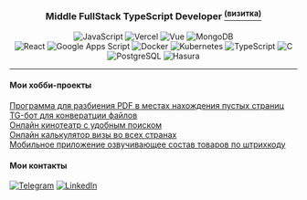 <div align="center">
  <h3>Middle FullStack TypeScript Developer <a href=""><sup>(визитка)</sup></a></h3>

![JavaScript](https://img.shields.io/badge/JavaScript-F7DF1E?style=for-the-badge&logo=javascript&logoColor=black)
![Vercel](https://img.shields.io/badge/Vercel-%23000000.svg?style=for-the-badge&logo=vercel&logoColor=white)
![Vue](https://img.shields.io/badge/Vue.js-4FC08D?style=for-the-badge&logo=vue.js&logoColor=white)
![MongoDB](https://img.shields.io/badge/MongoDB-47A248?style=for-the-badge&logo=mongodb&logoColor=white)  
![React](https://img.shields.io/badge/React-61DAFB?style=for-the-badge&logo=react&logoColor=black)
![Google Apps Script](https://img.shields.io/badge/GAppsScript-4285F4?style=for-the-badge&logo=googleappsscript&logoColor=white)
![Docker](https://img.shields.io/badge/Docker-2496ED?style=for-the-badge&logo=docker&logoColor=white)
![Kubernetes](https://img.shields.io/badge/Kubernetes-326CE5?style=for-the-badge&logo=kubernetes&logoColor=white)
![TypeScript](https://img.shields.io/badge/TypeScript-3178C6?style=for-the-badge&logo=typescript&logoColor=white)
![C](https://img.shields.io/badge/C-00599C?style=for-the-badge&logo=c&logoColor=white)
![PostgreSQL](https://img.shields.io/badge/PostgreSQL-336791?style=for-the-badge&logo=postgresql&logoColor=white)
![Hasura](https://img.shields.io/badge/Hasura-343E99?style=for-the-badge&logo=hasura&logoColor=ffffff)

</div>

---
#### Мои хобби-проекты
[Программа для разбиения PDF в местах нахождения пустых страниц](https://github.com/bacek97/pdf_splitter_by_blanks) <br />
[TG-бот для конвератции файлов](https://github.com/bacek97/convert2pdf_pwrd_by_msoffice_bot) <br />
[Онлайн кинотеатр с удобным поиском](https://github.com/bacek97/pet-MVP_FILMS.TV_Vue) <br />
[Онлайн калькулятор визы во всех странах]() <br />
[Мобильное приложение озвучивающее состав товаров по штрихкоду]()

#### Мои контакты
[![Telegram](https://img.shields.io/badge/-Telegram-0088CC?style=for-the-badge)](https://t.me/liliammo)
[![LinkedIn](https://img.shields.io/badge/-LinkedIn-0A66C2?style=for-the-badge)](https://linkedin.com/in/bacek97) 



